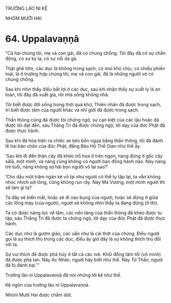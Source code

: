 TRƯỞNG LÃO NI KỆ

NHÓM MƯỜI HAI

# 64. Uppalavaṇṇā

“Cả hai chúng tôi, mẹ và con gái, đã có chung chồng. Tôi đây đã có sự chấn động, có sự kỳ lạ, có sự nổi da gà.

Thật ghê tởm, các dục là không trong sạch, có mùi khó chịu, có nhiều phiền toái, là ở trường hợp chúng tôi, mẹ và con gái, đã là những người vợ có chung chồng.

Sau khi nhìn thấy điều bất lợi ở các dục, sau khi nhận thấy sự xuất ly là an toàn, tôi đây đã xuất gia, rời nhà sống không nhà.

Tôi biết được đời sống trong thời quá khứ, Thiên nhãn đã được trong sạch, trí biết được tâm của người khác và nhĩ giới đã được trong sạch.

Thần thông cũng đã được tôi chứng ngộ, sự cạn kiệt của các lậu hoặc đã được tôi đạt đến, sáu Thắng Trí đã được chứng ngộ, lời dạy của đức Phật đã được thực hành.

Sau khi đã hóa hiện ra chiếc xe kéo bốn ngựa bằng thần thông, tôi đã đảnh lễ hai bàn chân của đức Phật, đấng Bảo Hộ Thế Gian như thế ấy.

‘Sau khi đi đến thân cây đã khéo trổ hoa ở trên ngọn, nàng đứng ở gốc cây sālā, một mình, và nàng cũng không có người bạn đồng hành nào. Này nàng trẻ tuổi, nàng không sợ hãi bọn người vô lại sao?’

‘Cho dầu một trăm ngàn kẻ vô lại như ngươi có thể tụ tập lại, ta vẫn không nhúc nhích sợi lông, cũng không run rẩy. Này Ma Vương, một mình ngươi thì sẽ làm gì ta?

Ta đây sẽ biến mất, hoặc sẽ đi vào bụng của ngươi, hoặc sẽ đứng ở giữa các lông mày (của ngươi), ngươi sẽ không nhìn thấy ta đang đứng (ở đó).

Ta có được năng lực về tâm, các nền tảng của thần thông đã khéo được tu tập, sáu Thắng Trí đã được ta chứng ngộ, lời dạy của đức Phật đã được thực hành.

Các dục như là gươm giáo, các uẩn như là cái thớt của chúng. Điều ngươi gọi là sự thích thú trong các dục, điều ấy giờ đây là sự không thích thú đối với ta.

Sự vui thích đã được phá hủy ở tất cả các nơi. Khối đống tăm tối (vô minh) đã được phá tan. Này Ác Nhân, ngươi hãy biết như thế. Này Tử Thần, ngươi đã bị đánh bại.’”

Trưởng lão ni Uppalavaṇṇā đã nói những lời kệ như thế.

Kệ ngôn của trưởng lão ni Uppalavaṇṇā.

Nhóm Mười Hai được chấm dứt.
